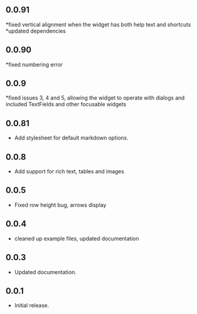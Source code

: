 ## 0.0.91
*fixed vertical alignment when the widget has both help text and shortcuts
*updated dependencies
## 0.0.90
*fixed numbering error
## 0.0.9
*fixed issues 3, 4 and 5, allowing the widget to operate with dialogs and included TextFields
and other focusable widgets
## 0.0.81
* Add stylesheet for default markdown options.
## 0.0.8
* Add support for rich text, tables and images
## 0.0.5
* Fixed row height bug, arrows display
## 0.0.4
* cleaned up example files, updated documentation
## 0.0.3
* Updated documentation.
## 0.0.1
* Initial release.
